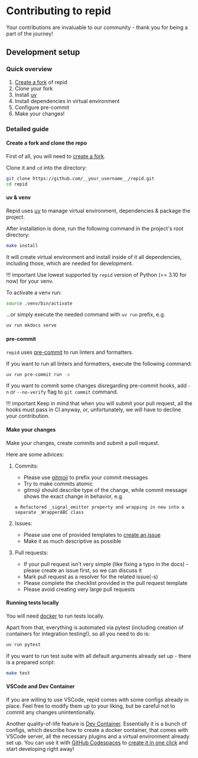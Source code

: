 # Contributing to repid

Your contributions are invaluable to our community - thank you for being a part of the journey!

## Development setup

### Quick overview

1. [Create a fork](https://github.com/aleksul/repid/fork) of repid
2. Clone your fork
3. Install [uv](https://docs.astral.sh/uv/getting-started/installation/)
4. Install dependencies in virtual environment
5. Configure pre-commit
6. Make your changes!

### Detailed guide

#### Create a fork and clone the repo

First of all, you will need to [create a fork](https://github.com/aleksul/repid/fork).

Clone it and `cd` into the directory:

```bash
git clone https://github.com/__your_username__/repid.git
cd repid
```

#### uv & venv

Repid uses [uv](https://docs.astral.sh/uv) to manage virtual environment, dependencies &
package the project.

After installation is done, run the following command in the project's root directory:

```bash
make install
```

It will create virtual environment and install inside of it all dependencies, including those,
which are needed for development.

!!! important
    Use lowest supported by `repid` version of Python (== 3.10 for now) for your venv.

To activate a venv run:

```bash
source .venv/bin/activate
```

...or simply execute the needed command with `uv run` prefix, e.g.

```bash
uv run mkdocs serve
```

#### pre-commit

`repid` uses [pre-commit](https://pre-commit.com) to run linters and formatters.

If you want to run all linters and formatters, execute the following command:

```bash
uv run pre-commit run -a
```

If you want to commit some changes disregarding pre-commit hooks, add `-n` or `--no-verify` flag
to `git commit` command.

!!! important
    Keep in mind that when you will submit your pull request, all the hooks
    must pass in CI anyway, or, unfortunately, we will have to decline your contribution.

#### Make your changes

Make your changes, create commits and submit a pull request.

Here are some advices:

1. Commits:
    - Please use [gitmoji](https://gitmoji.dev) to prefix your commit messages
    - Try to make commits atomic
    - gitmoji should describe type of the change, while commit message
    shows the exact change in behavior, e.g.

    ```shell
    ♻️ Refactored _signal_emitter property and wrapping in new into a separate _WrapperABC class
    ```

2. Issues:
    - Please use one of provided templates to [create an issue](https://github.com/aleksul/repid/issues/new/choose)
    - Make it as much descriptive as possible

3. Pull requests:
    - If your pull request isn't very simple (like fixing a typo in the docs) - please create an
    issue first, so we can discuss it
    - Mark pull request as a resolver for the related issue(-s)
    - Please complete the checklist provided in the pull request template
    - Please avoid creating very large pull requests

#### Running tests locally

You will need [docker](https://www.docker.com) to run tests locally.

Apart from that, everything is automated via pytest (including creation of containers
for integration testing!), so all you need to do is:

```bash
uv run pytest
```

If you want to run test suite with all default arguments already set up - there is a prepared script:

```bash
make test
```

#### VSCode and Dev Container

If you are willing to use VSCode, repid comes with some configs already in place. Feel free to
modify them up to your liking, but be careful not to commit any changes unintentionally.

Another quality-of-life feature is [Dev Container](https://containers.dev). Essentially it is
a bunch of configs, which describe how to create a docker container, that comes with VSCode server,
all the necessary plugins and a virtual environment already set up.
You can use it with [GitHub Codespaces](https://docs.github.com/codespaces/overview) to
[create it in one click](https://github.com/codespaces/new?ref=main&repo=420659467)
and start developing right away!
